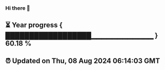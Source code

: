 ### Hi there 👋
⏳ Year progress { ██████████████████▁▁▁▁▁▁▁▁▁▁▁▁ } 60.18 %
---
⏰ Updated on Thu, 08 Aug 2024 06:14:03 GMT
---

